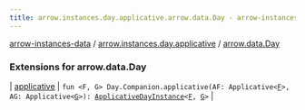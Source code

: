 ```yaml
---
title: arrow.instances.day.applicative.arrow.data.Day - arrow-instances-data
---
```


[arrow-instances-data](../../index.html) / [arrow.instances.day.applicative](../index.html) / [arrow.data.Day](./index.html)

### Extensions for arrow.data.Day

| [applicative](applicative.html) | `fun <F, G> Day.Companion.applicative(AF: Applicative<`[`F`](applicative.html#F)`>, AG: Applicative<`[`G`](applicative.html#G)`>): `[`ApplicativeDayInstance`](../../arrow.instances/-applicative-day-instance/index.html)`<`[`F`](applicative.html#F)`, `[`G`](applicative.html#G)`>` |

